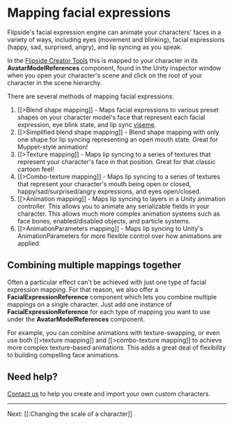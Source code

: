 # Mapping facial expressions

Flipside's facial expression engine can animate your characters' faces in a variety of ways, including eyes (movement and blinking), facial expressions (happy, sad, surprised, angry), and lip syncing as you speak.

In the [Flipside Creator Tools](/docs/2021.1/creator-tools) this is mapped to your character in its **AvatarModelReferences** component, found in the Unity inspector window when you open your character's scene and click on the root of your character in the scene hierarchy.

There are several methods of mapping facial expressions:

1. [[>Blend shape mapping]] - Maps facial expressions to various preset shapes on your character model's face that represent each facial expression, eye blink state, and lip sync [viseme](https://en.wikipedia.org/wiki/Viseme).
2. [[>Simplified blend shape mapping]] - Blend shape mapping with only one shape for lip syncing representing an open mouth state. Great for Muppet-style animation!
3. [[>Texture mapping]] - Maps lip syncing to a series of textures that represent your character's face in that position. Great for that classic cartoon feel!
4. [[>Combo-texture mapping]] - Maps lip syncing to a series of textures that represent your character's mouth being open or closed, happy/sad/surprised/angry expressions, and eyes open/closed.
5. [[>Animation mapping]] - Maps lip syncing to layers in a Unity animation controller. This allows you to animate any serializable fields in your character. This allows much more complex animation systems such as face bones, enabled/disabled objects, and particle systems.
6. [[>AnimationParameters mapping]] - Maps lip syncing to Unity's AnimationParameters for more flexible control over how animations are applied.

## Combining multiple mappings together

Often a particular effect can't be achieved with just one type of facial expression mapping. For that reason, we also offer a **FacialExpressionReference** component which lets you combine multiple mappings on a single character. Just add one instance of **FacialExpressionReference** for each type of mapping you want to use under the **AvatarModelReferences** component.

For example, you can combine animations with texture-swapping, or even use both [[>texture mapping]] and [[>combo-texture mapping]] to achieve more complex texture-based animations. This adds a great deal of flexibility to building compelling face animations.

## Need help?

[Contact us](/contact) to help you create and import your own custom characters.

---

Next: [[:Changing the scale of a character]]

